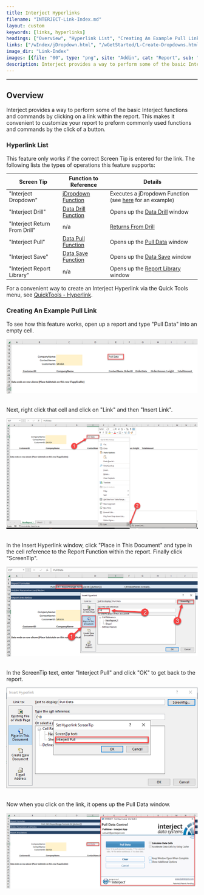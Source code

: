 ```yaml
---
title: Interject Hyperlinks
filename: "INTERJECT-Link-Index.md"
layout: custom
keywords: [links, hyperlinks]
headings: ["Overview", "Hyperlink List", "Creating An Example Pull Link"]
links: ["/wIndex/jDropdown.html", "/wGetStarted/L-Create-Dropdowns.html", "/wIndex/ReportDrill.html", "/wGetStarted/INTERJECT-Ribbon-Menu-Items.html#drill-on-data", "/wGetStarted/INTERJECT-Ribbon-Menu-Items.html#return-from-drill", "/wIndex/Data-Functions-Landing.html", "/wGetStarted/INTERJECT-Ribbon-Menu-Items.html#pull-data", "/wIndex/ReportSave.html", "/wGetStarted/INTERJECT-Ribbon-Menu-Items.html#save-data", "/wGetStarted/INTERJECT-Ribbon-Menu-Items.html#report-library", "/wIndex/QuickTools-Hyperlink.html"]
image_dir: "Link-Index"
images: [{file: "00", type: "png", site: "Addin", cat: "Report", sub: "", report: "", ribbon: "", config: ""}, {file: "01", type: "png", site: "Addin", cat: "Report", sub: "", report: "", ribbon: "", config: ""}, {file: "02", type: "png", site: "Excel", cat: "Insert Hyperlink", sub: "", report: "", ribbon: "", config: "Yes"}, {file: "03", type: "png", site: "Excel", cat: "Insert Hyperlink", sub: "", report: "", ribbon: "", config: ""}, {file: "04", type: "png", site: "Addin", cat: "Pull Data", sub: "", report: "", ribbon: "", config: "Yes"}]
description: Interject provides a way to perform some of the basic Interject functions by clicking on a link within the report.
---
```

* * *

## Overview

Interject provides a way to perform some of the basic Interject functions and commands by clicking on a link within the report. This makes it convenient to customize your report to preform commonly used functions and commands by the click of a button. 

### Hyperlink List

This feature only works if the correct Screen Tip is entered for the link. The following lists the types of operations this feature supports:

| Screen Tip | Function to Reference | Details |
|------|------|------|
| "Interject Dropdown" | [jDropdown Function](/wIndex/jDropdown.html) | Executes a jDropdown Function (see [here](/wGetStarted/L-Create-Dropdowns.html) for an example)|
| "Interject Drill" | [Data Drill Function](/wIndex/ReportDrill.html) | Opens up the [Data Drill](/wGetStarted/INTERJECT-Ribbon-Menu-Items.html#drill-on-data) window |
| "Interject Return From Drill" | n/a | [Returns From Drill](/wGetStarted/INTERJECT-Ribbon-Menu-Items.html#return-from-drill) |
| "Interject Pull" | [Data Pull Function](/wIndex/Data-Functions-Landing.html) | Opens up the [Pull Data](/wGetStarted/INTERJECT-Ribbon-Menu-Items.html#pull-data) window |
| "Interject Save" | [Data Save Function](/wIndex/ReportSave.html) | Opens up the [Data Save](/wGetStarted/INTERJECT-Ribbon-Menu-Items.html#save-data) window |
| "Interject Report Library" | n/a | Opens up the [Report Library](/wGetStarted/INTERJECT-Ribbon-Menu-Items.html#report-library) window |

<!---
| "Interject Execute jAction" | jAction Function | Executes jAction Function |
--->

For a convenient way to create an Interject Hyperlink via the Quick Tools menu, see [QuickTools - Hyperlink](/wIndex/QuickTools-Hyperlink.html).

### Creating An Example Pull Link

To see how this feature works, open up a report and type "Pull Data" into an empty cell.

![](/images/Link-Index/00.png)   
<br>

Next, right click that cell and click on "Link" and then "Insert Link".

![](/images/Link-Index/01.png)   
<br>

In the Insert Hyperlink window, click "Place in This Document" and type in the cell reference to the Report Function within the report. Finally click "ScreenTip".

![](/images/Link-Index/02.png)   
<br>

In the ScreenTip text, enter "Interject Pull" and click "OK" to get back to the report.

![](/images/Link-Index/03.png)   
<br>

Now when you click on the link, it opens up the Pull Data window.

![](/images/Link-Index/04.png)   
<br>
